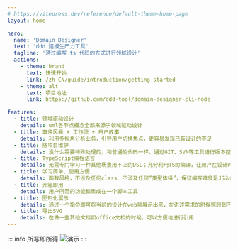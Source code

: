 ```yaml
---
# https://vitepress.dev/reference/default-theme-home-page
layout: home

hero:
  name: 'Domain Designer'
  text: 'ddd 建模生产力工具'
  tagline: '通过编写 ts 代码的方式进行领域设计'
  actions:
    - theme: brand
      text: 快速开始
      link: /zh-CN/guide/introduction/getting-started
    - theme: alt
      text: 项目地址
      link: https://github.com/ddd-tool/domain-designer-cli-node

features:
  - title: 领域驱动设计
    details: uml各节点概念全部来源于领域驱动设计
  - title: 事件风暴 + 工作流 + 用户故事
    details: 利用多视角分析业务，引导用户切换焦点，更容易发现已有设计的不足
  - title: 随项目维护
    details: 没什么需要特殊处理的，和普通的代码一样，通过GIT、SVN等工具进行版本控制，适合多人开发
  - title: TypeScript编程语言
    details: 无需专门学习一种其他场景用不上的DSL；充分利用TS的编译，让用户在设计时减少错误。对于“业务上手难度”高的项目，甚至可以做出“强类型需求分析”
  - title: 学习简单、使用方便
    details: 函数风格，不涉及任何class、不涉及任何“类型体操”，保证编写难度是JS入门级别。保证不论前后端开发者都能在短时间内学会
  - title: 开箱即用
    details: 用户所需的功能都集成在一个脚本工具
  - title: 图形化展示
    details: 通过一个指令即可将当前的设计在web端展示出来，在讲述需求的时候照顾到不懂代码的其他人
  - title: 导出SVG
    details: 在做一些其他文档如office文档的时候，可以方便地进行引用
---
```


::: info 所写即所得
![演示](example1.gif)
:::
